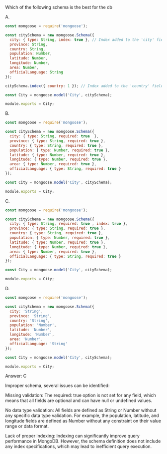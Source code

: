 Which of the following schema is the best for the db


A.
```js
const mongoose = require('mongoose');

const citySchema = new mongoose.Schema({
  city: { type: String, index: true }, // Index added to the 'city' field
  province: String,
  country: String,
  population: Number,
  latitude: Number,
  longitude: Number,
  area: Number,
  officialLanguage: String
});

citySchema.index({ country: 1 }); // Index added to the 'country' field

const City = mongoose.model('City', citySchema);

module.exports = City;

```

B.
```js
const mongoose = require('mongoose');

const citySchema = new mongoose.Schema({
  city: { type: String, required: true  },
  province: { type: String, required: true },
  country: { type: String, required: true },
  population: { type: Number, required: true },
  latitude: { type: Number, required: true },
  longitude: { type: Number, required: true },
  area: { type: Number, required: true },
  officialLanguage: { type: String, required: true }
});

const City = mongoose.model('City', citySchema);

module.exports = City;

```

C.

```js
const mongoose = require('mongoose');

const citySchema = new mongoose.Schema({
  city: { type: String, required: true , index: true },
  province: { type: String, required: true },
  country: { type: String, required: true },
  population: { type: Number, required: true },
  latitude: { type: Number, required: true },
  longitude: { type: Number, required: true },
  area: { type: Number, required: true },
  officialLanguage: { type: String, required: true }
});

const City = mongoose.model('City', citySchema);

module.exports = City;

```



D.
```js
const mongoose = require('mongoose');

const citySchema = new mongoose.Schema({
  city: 'String',
  province: 'String',
  country: 'String',
  population: 'Number',
  latitude: 'Number',
  longitude: 'Number',
  area: 'Number',
  officialLanguage: 'String'
});

const City = mongoose.model('City', citySchema);

module.exports = City;

```


Answer: C

Improper schema, several issues can be identified:

Missing validation: The required: true option is not set for any field, which means that all fields are optional and can have null or undefined values.

No data type validation: All fields are defined as String or Number without any specific data type validation. For example, the population, latitude, and longitude fields are defined as Number without any constraint on their value range or data format.

Lack of proper indexing: Indexing can significantly improve query performance in MongoDB. However, the schema definition does not include any index specifications, which may lead to inefficient query execution.
